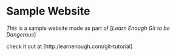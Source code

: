 # Sample Website

*This* is a sample website made as part of 
[*Learn Enough Git to be Dangerous*] 

check it out at [http:/learnenough.com/git-tutorial]


